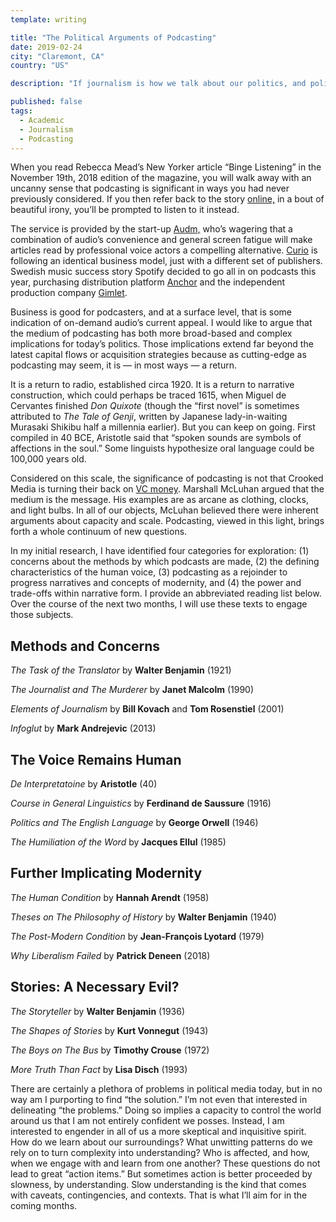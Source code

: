 ```yaml
---
template: writing

title: "The Political Arguments of Podcasting"
date: 2019-02-24
city: "Claremont, CA"
country: "US"

description: "If journalism is how we talk about our politics, and political speech is how we situate ourselves in the world, what does the recent explosion of podcasts say about the current day?"

published: false
tags:
  - Academic
  - Journalism
  - Podcasting
---
```


When you read Rebecca Mead’s New Yorker article “Binge Listening” in the November 19th, 2018 edition of the magazine, you will walk away with an uncanny sense that podcasting is significant in ways you had never previously considered. If you then refer back to the story [online,](https://www.newyorker.com/magazine/2018/11/19/how-podcasts-became-a-seductive-and-sometimes-slippery-mode-of-storytelling) in a bout of beautiful irony, you’ll be prompted to listen to it instead.

The service is provided by the start-up [Audm,](https://techcrunch.com/2017/07/14/audm-turns-long-form-print-journalism-into-professionally-narrated-digital-audio/) who’s wagering that a combination of audio’s convenience and general screen fatigue will make articles read by professional voice actors a compelling alternative. [Curio](https://www.curio.io/) is following an identical business model, just with a different set of publishers. Swedish music success story Spotify decided to go all in on podcasts this year, purchasing distribution platform [Anchor](https://techcrunch.com/2019/02/06/spotify-doubles-down-on-podcasts/) and the independent production company [Gimlet](https://www.poynter.org/business-work/2019/spotifys-purchase-of-gimlet-could-change-podcastings-future/).

Business is good for podcasters, and at a surface level, that is some indication of on-demand audio’s current appeal. I would like to argue that the medium of podcasting has both more broad-based and complex implications for today’s politics. Those implications extend far beyond the latest capital flows or acquisition strategies because as cutting-edge as podcasting may seem, it is — in most ways — a return.

It is a return to radio, established circa 1920. It is a return to narrative construction, which could perhaps be traced 1615, when Miguel de Cervantes finished _Don Quixote_ (though the “first novel” is sometimes attributed to _The Tale of Genji_, written by Japanese lady-in-waiting Murasaki Shikibu half a millennia earlier). But you can keep on going. First compiled in 40 BCE, Aristotle said that “spoken sounds are symbols of affections in the soul.” Some linguists hypothesize oral language could be 100,000 years old.

Considered on this scale, the significance of podcasting is not that Crooked Media is turning their back on [VC money](https://crooked.com/articles/letter-from-the-editor/). Marshall McLuhan argued that the medium is the message. His examples are as arcane as clothing, clocks, and light bulbs. In all of our objects, McLuhan believed there were inherent arguments about capacity and scale. Podcasting, viewed in this light, brings forth a whole continuum of new questions.

In my initial research, I have identified four categories for exploration: (1) concerns about the methods by which podcasts are made, (2) the defining characteristics of the human voice, (3) podcasting as a rejoinder to progress narratives and concepts of modernity, and (4) the power and trade-offs within narrative form. I provide an abbreviated reading list below. Over the course of the next two months, I will use these texts to engage those subjects.

## Methods and Concerns

_The Task of the Translator_ by **Walter Benjamin** (1921)

_The Journalist and The Murderer_ by **Janet Malcolm** (1990)

_Elements of Journalism_ by **Bill Kovach** and **Tom Rosenstiel** (2001)

_Infoglut_ by **Mark Andrejevic** (2013)

## The Voice Remains Human

_De Interpretatoine_ by **Aristotle** (40)

_Course in General Linguistics_ by **Ferdinand de Saussure** (1916)

_Politics and The English Language_ by **George Orwell** (1946)

_The Humiliation of the Word_ by **Jacques Ellul** (1985)

## Further Implicating Modernity

_The Human Condition_ by **Hannah Arendt** (1958)

_Theses on The Philosophy of History_ by **Walter Benjamin** (1940)

_The Post-Modern Condition_ by **Jean-François Lyotard** (1979)

_Why Liberalism Failed_ by **Patrick Deneen** (2018)

## Stories: A Necessary Evil?

_The Storyteller_ by **Walter Benjamin** (1936)

_The Shapes of Stories_ by **Kurt Vonnegut** (1943)

_The Boys on The Bus_ by **Timothy Crouse** (1972)

_More Truth Than Fact_ by **Lisa Disch** (1993)

There are certainly a plethora of problems in political media today, but in no way am I purporting to find “the solution.” I’m not even that interested in delineating “the problems.” Doing so implies a capacity to control the world around us that I am not entirely confident we posses. Instead, I am interested to engender in all of us a more skeptical and inquisitive spirit. How do we learn about our surroundings? What unwitting patterns do we rely on to turn complexity into understanding? Who is affected, and how, when we engage with and learn from one another? These questions do not lead to great “action items.” But sometimes action is better proceeded by slowness, by understanding. Slow understanding is the kind that comes with caveats, contingencies, and contexts. That is what I’ll aim for in the coming months.
